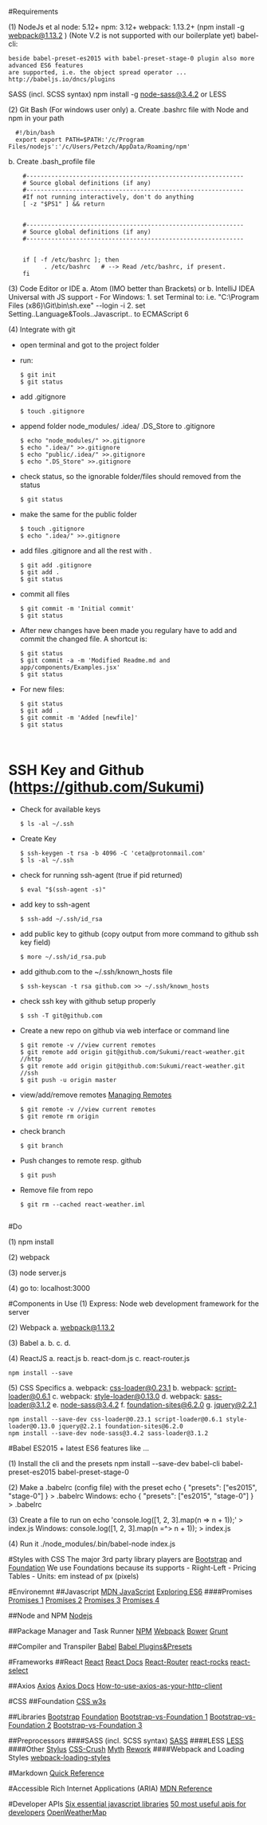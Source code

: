 
#Requirements

(1) NodeJs et al
    node: 5.12+
    npm: 3.12+
    webpack: 1.13.2+ (npm install -g webpack@1.13.2 ) (Note V.2 is not supported with our boilerplate yet)
    babel-cli:

    beside babel-preset-es2015 with babel-preset-stage-0 plugin also more advanced ES6 features
    are supported, i.e. the object spread operator ...
    http://babeljs.io/dncs/plugins

   SASS (incl. SCSS syntax) 
    npm install -g node-sass@3.4.2 
   or
   LESS
        
(2) Git Bash (For windows user only)
    a. Create .bashrc file with Node and npm in your path
    
      #!/bin/bash
      export export PATH=$PATH:'/c/Program Files/nodejs':'/c/Users/Petzch/AppData/Roaming/npm'

b. Create .bash_profile file
    
        #-------------------------------------------------------------
        # Source global definitions (if any)
        #-------------------------------------------------------------
        #If not running interactively, don't do anything
        [ -z "$PS1" ] && return
        
        
        #-------------------------------------------------------------
        # Source global definitions (if any)
        #-------------------------------------------------------------
        
        
        if [ -f /etc/bashrc ]; then
              . /etc/bashrc   # --> Read /etc/bashrc, if present.
        fi
        
(3) Code Editor or IDE
    a. Atom (IMO better than Brackets) or
    b. IntelliJ IDEA Universal with JS support
        - For Windows: 
            1.  set Terminal to: i.e. 
                "C:\Program Files (x86)\Git\bin\sh.exe" --login -i
            2.  set Setting..Language&Tools..Javascript.. to ECMAScript 6



(4) Integrate with git
- open terminal and got to the project folder
- run:
    
     ```
     $ git init
     $ git status
     
- add .gitignore
     ```
     $ touch .gitignore

- append folder node_modules/ .idea/ .DS_Store to .gitignore
     ```
     $ echo "node_modules/" >>.gitignore
     $ echo ".idea/" >>.gitignore
     $ echo "public/.idea/" >>.gitignore
     $ echo ".DS_Store" >>.gitignore

- check status, so the ignorable folder/files should removed from the status
     ```
     $ git status
     
- make the same for the public folder
     ```
     $ touch .gitignore
     $ echo ".idea/" >>.gitignore

- add files .gitignore and all the rest with .
     ```
     $ git add .gitignore
     $ git add .
     $ git status
     
- commit all files
     ```
     $ git commit -m 'Initial commit'
     $ git status

- After new changes have been made you regulary have to add and commit the changed file. A shortcut is:
     ```
     $ git status
     $ git commit -a -m 'Modified Readme.md and app/components/Examples.jsx'
     $ git status

- For new files:
     ```
     $ git status
     $ git add .
     $ git commit -m 'Added [newfile]'
     $ git status



# SSH Key and Github (https://github.com/Sukumi)
- Check for available keys
     ```
     $ ls -al ~/.ssh

- Create Key
     ```
     $ ssh-keygen -t rsa -b 4096 -C 'ceta@protonmail.com'
     $ ls -al ~/.ssh

- check for running ssh-agent (true if pid returned)
     ```
     $ eval "$(ssh-agent -s)"

- add key to ssh-agent
     ```
     $ ssh-add ~/.ssh/id_rsa

- add public key to github (copy output from more command to github ssh key field)
     ```
     $ more ~/.ssh/id_rsa.pub

- add github.com to the ~/.ssh/known_hosts file
    ```
    $ ssh-keyscan -t rsa github.com >> ~/.ssh/known_hosts

- check ssh key with github setup properly
     ```
     $ ssh -T git@github.com

- Create a new repo on github via web interface or command line
     ```
     $ git remote -v //view current remotes
     $ git remote add origin git@github.com/Sukumi/react-weather.git //http
     $ git remote add origin git@github.com:Sukumi/react-weather.git //ssh
     $ git push -u origin master

- view/add/remove remotes [Managing Remotes][6001]
     ```
     $ git remote -v //view current remotes
     $ git remote rm origin 

- check branch
     ```
     $ git branch

- Push changes to remote resp. github
     ```
     $ git push

- Remove file from repo
     ```
     $ git rm --cached react-weather.iml


#Do

(1) npm install

(2) webpack

(3) node server.js

(4) go to: localhost:3000

#Components in Use
(1) Express: Node web development framework for the server

(2) Webpack
    a. webpack@1.13.2

(3) Babel
    a.
    b.
    c.
    d.
    
(4) ReactJS
    a. react.js
    b. react-dom.js
    c. react-router.js
    
    npm install --save 
    
(5) CSS Specifics
    a. webpack: css-loader@0.23.1
    b. webpack: script-loader@0.6.1
    c. webpack: style-loader@0.13.0
    d. webpack: sass-loader@3.1.2
    e. node-sass@3.4.2
    f. foundation-sites@6.2.0
    g. jquery@2.2.1
    
    npm install --save-dev css-loader@0.23.1 script-loader@0.6.1 style-loader@0.13.0 jquery@2.2.1 foundation-sites@6.2.0
    npm install --save-dev node-sass@3.4.2 sass-loader@3.1.2 
    
#Babel ES2015 + latest ES6 features like ...

(1) Install the cli and the presets
npm install --save-dev babel-cli babel-preset-es2015 babel-preset-stage-0

(2) Make a .babelrc (config file) with the preset
echo { "presets": ["es2015", "stage-0"] } > .babelrc
Windows: echo { "presets": ["es2015", "stage-0"] } > .babelrc

(3) Create a file to run on
echo 'console.log([1, 2, 3].map(n => n + 1));' > index.js
Windows: console.log([1, 2, 3].map(n =^> n + 1)); > index.js

(4) Run it
./node_modules/.bin/babel-node index.js

#Styles with CSS
The major 3rd party library players are [Bootstrap][3] and [Foundation][4]
We use Foundations because its supports
    - Riight-Left
    - Pricing Tables
    - Units: em instead of px (pixels)

#Environemnt
##Javascript
[MDN JavaScript][2]
[Exploring ES6][3]
####Promises
[Promises 1][4]
[Promises 2][5]
[Promises 3][6]
[Promises 4][7]

##Node and NPM
[Nodejs][20]

##Package Manager and Task Runner
[NPM][30]
[Webpack][31]
[Bower][32]
[Grunt][33]

##Compiler and Transpiler
[Babel][40]
[Babel Plugins&Presets][41]

#Frameworks
##React
[React][1010]
[React Docs][1011]
[React-Router][1015]
[react-rocks][1021]
[react-select][1022]

##Axios
[Axios][1050]
[Axios Docs][1051]
[How-to-use-axios-as-your-http-client][1052]

#CSS
##Foundation
[CSS w3s][2001]

##Libraries
[Bootstrap][2100]
[Foundation][2101]
[Bootstrap-vs-Foundation 1][2102]
[Bootstrap-vs-Foundation 2][2103]
[Bootstrap-vs-Foundation 3][2104]

##Preprocessors
####SASS (incl. SCSS syntax)
[SASS][2210]
####LESS
[LESS][2220]
####Other
[Stylus][2230]
[CSS-Crush][2240]
[Myth][2250]
[Rework][2260]
####Webpack and Loading Styles
[webpack-loading-styles][2270]

#Markdown
[Quick Reference][1]

#Accessible Rich Internet Applications (ARIA)
[MDN Reference][5001]

#Developer APIs
[Six essential javascript libraries][4000]
[50 most useful apis for developers][4001]
[OpenWeatherMap][4002]

[1]: https://en.support.wordpress.com/markdown-quick-reference/
[2]: https://developer.mozilla.org/en-US/docs/Web/JavaScript
[3]: http://exploringjs.com/es6/
[4]: http://exploringjs.com/es6/ch_promises.html
[5]: https://developer.mozilla.org/en/docs/Web/JavaScript/Reference/Global_Objects/Promise
[6]: https://www.npmjs.com/package/promise
[7]: https://howtonode.org/promises

[20]: https://nodejs.org/en/
[30]: https://docs.npmjs.com/
[31]: https://webpack.github.io/docs/
[32]: https://bower.io/
[33]: http://gruntjs.com/

[40]: https://babeljs.io/
[41]: http://babeljs.io/docs/plugins/

[1010]: https://facebook.github.io/react/
[1011]: https://facebook.github.io/react/docs
[1015]: https://github.com/ReactTraining/react-router
[1021]: https://react.rocks/tag/Dropdown
[1022]: https://jedwatson.github.io/react-select/

[1050]: https://github.com/mzabriskie/axios
[1051]: https://docs.omniref.com/js/npm/axios/0.5.1
[1052]: http://codeheaven.io/how-to-use-axios-as-your-http-client/

[2001]: http://www.w3schools.com/css/

[2100]: http://getbootstrap.com/
[2101]: http://foundation.zurb.com/docs
[2102]: https://www.vermilion.com/responsive-comparison/
[2103]: http://blog.teamtreehouse.com/use-bootstrap-or-foundation
[2104]: https://www.keycdn.com/blog/bootstrap-vs-foundation/

[2210]: http://sass-lang.com/
[2220]: http://lesscss.org/
[2230]: http://stylus-lang.com/
[2240]: http://the-echoplex.net/csscrush/
[2250]: http://www.myth.io/
[2260]: https://github.com/reworkcss/rework
[2270]: http://survivejs.com/webpack/loading-assets/loading-styles/

[4000]: http://jamesknelson.com/six-essential-javascript-libraries/
[4001]: http://www.computersciencezone.org/50-most-useful-apis-for-developers/

[4002]: http://openweathermap.org/

[5001]: https://developer.mozilla.org/en-US/docs/Web/Accessibility/ARIA

[6000]: https://help.github.com/
[6001]: https://help.github.com/categories/managing-remotes/


